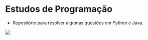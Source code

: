# Estudos de Programação 
- Repositório para resolver algumas questões em Python e Java.


 <a href="url"><img src="https://cameronmcefee.com/img/work/the-octocat/walk-3.gif" ></a>
